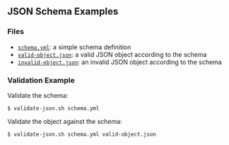 ## JSON Schema Examples

### Files

* [`schema.yml`](schema.yml): a simple schema definition
* [`valid-object.json`](valid-object.json): a valid JSON object according to the schema
* [`invalid-object.json`](invalid-object.json): an invalid JSON object according to the schema

### Validation Example

Validate the schema:
```
$ validate-json.sh schema.yml
```

Validate the object against the schema:
```
$ validate-json.sh schema.yml valid-object.json 
```
